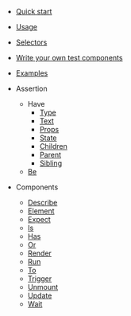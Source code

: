 - [Quick start](quick-start.md)
- [Usage](usage.md)
- [Selectors](selectors.md)
- [Write your own test components](customize.md)
- [Examples](examples.md)

- Assertion

  - Have
    - [Type](expectations/type.md)
    - [Text](expectations/text.md)
    - [Props](expectations/props.md)
    - [State](expectations/state.md)
    - [Children](expectations/child.md)
    - [Parent](expectations/parent.md)
    - [Sibling](expectations/sibling.md)
  - [Be](expectations/be.md)

- Components

  - [Describe](components/Describe.md)
  - [Element](components/Element.md)
  - [Expect](components/Expect.md)
  - [Is](components/Is.md)
  - [Has](components/Is.md)
  - [Or](components/Or.md)
  - [Render](components/Render.md)
  - [Run](components/Run.md)
  - [To](components/Trigger.md)
  - [Trigger](components/Trigger.md)
  - [Unmount](components/Unmount.md)
  - [Update](components/Update.md)
  - [Wait](components/Wait.md)
